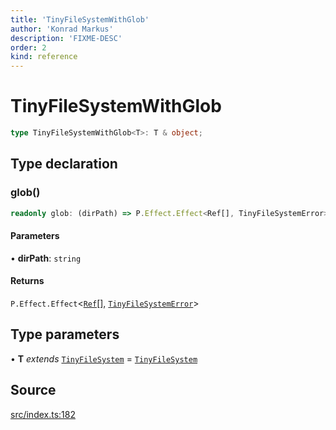 ```yaml
---
title: 'TinyFileSystemWithGlob'
author: 'Konrad Markus'
description: 'FIXME-DESC'
order: 2
kind: reference
---
```


# TinyFileSystemWithGlob

```ts
type TinyFileSystemWithGlob<T>: T & object;
```

## Type declaration

### glob()

```ts
readonly glob: (dirPath) => P.Effect.Effect<Ref[], TinyFileSystemError>;
```

#### Parameters

• **dirPath**: `string`

#### Returns

`P.Effect.Effect`\<[`Ref`](/projects/konkerdev-tiny-filesystem-fp/reference/type-aliases/ref)[], [`TinyFileSystemError`](/projects/konkerdev-tiny-filesystem-fp/reference/type-aliases/tinyfilesystemerror)\>

## Type parameters

• **T** _extends_ [`TinyFileSystem`](/projects/konkerdev-tiny-filesystem-fp/reference/type-aliases/tinyfilesystem) = [`TinyFileSystem`](/projects/konkerdev-tiny-filesystem-fp/reference/type-aliases/tinyfilesystem)

## Source

[src/index.ts:182](https://github.com/konkerdotdev/tiny-filesystem-fp/blob/900743fd8cf49d9e7c3831c08b0b3c0dd3e06fb2/src/index.ts#L182)
